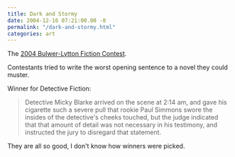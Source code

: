 ```yaml
---
title: Dark and Stormy
date: 2004-12-16 07:21:00.00 -8
permalink: "/dark-and-stormy.html"
categories: art
---
```

The [2004 Bulwer-Lytton Fiction Contest](http://www.bulwer-lytton.com/).

Contestants tried to write the worst opening sentence to a novel they could muster.

Winner for Detective Fiction:

> Detective Micky Blarke arrived on the scene at 2:14 am, and gave his cigarette such a severe pull that rookie Paul Simmons swore the insides of the detective's cheeks touched, but the judge indicated that that amount of detail was not necessary in his testimony, and instructed the jury to disregard that statement.

They are all so good, I don't know how winners were picked.
